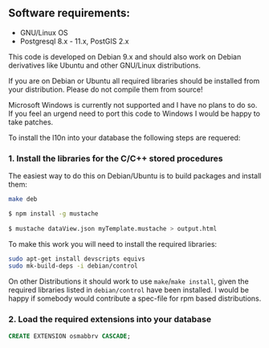 ## Software requirements:

* GNU/Linux OS
* Postgresql 8.x - 11.x, PostGIS 2.x

This code is developed on Debian 9.x and should also work on Debian
derivatives like Ubuntu and other GNU/Linux distributions.

If you are on Debian or Ubuntu all required libraries should be installed from
your distribution. Please do not compile them from source!

Microsoft Windows is currently not supported and I have no plans to do so.
If you feel an urgend need to port this code to Windows I would be happy to
take patches.

To install the l10n into your database the following steps are requered:

### 1. Install the libraries for the C/C++ stored procedures


The easiest way to do this on Debian/Ubuntu is to build packages and install
them:

```sh
make deb

$ npm install -g mustache
 
$ mustache dataView.json myTemplate.mustache > output.html
```     


To make this work you will need to install the required libraries:

```sh
sudo apt-get install devscripts equivs
sudo mk-build-deps -i debian/control
```     

On other Distributions it should work to use `make`/`make install`, given the
required libraries listed in `debian/control` have been installed.
I would be happy if somebody would contribute a spec-file for rpm based
distributions.

### 2. Load the required extensions into your database

```sql
CREATE EXTENSION osmabbrv CASCADE;
```
